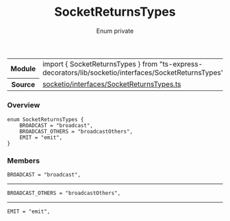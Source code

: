<header class="symbol-info-header">    <h1 id="socketreturnstypes">SocketReturnsTypes</h1>    <label class="symbol-info-type-label enum">Enum</label>    <label class="api-type-label private">private</label>  </header>
<section class="symbol-info">      <table class="is-full-width">        <tbody>        <tr>          <th>Module</th>          <td>            <div class="lang-typescript">                <span class="token keyword">import</span> { SocketReturnsTypes }                 <span class="token keyword">from</span>                 <span class="token string">"ts-express-decorators/lib/socketio/interfaces/SocketReturnsTypes"</span>                            </div>          </td>        </tr>        <tr>          <th>Source</th>          <td>            <a href="https://romakita.github.io/ts-express-decorators/#//blob/v2.18.2/src/socketio/interfaces/SocketReturnsTypes.ts#L0-L0">                socketio/interfaces/SocketReturnsTypes.ts            </a>        </td>        </tr>                </tbody>      </table>    </section>

### Overview

<pre><code class="typescript-lang">enum SocketReturnsTypes <span class="token punctuation">{</span>
    BROADCAST = "broadcast"<span class="token punctuation">,</span>
    BROADCAST_OTHERS = "broadcastOthers"<span class="token punctuation">,</span>
    EMIT = "emit"<span class="token punctuation">,</span>
<span class="token punctuation">}</span></code></pre>

### Members

<div class="method-overview"><pre><code class="typescript-lang">BROADCAST = "broadcast"<span class="token punctuation">,</span></code></pre></div>
<hr />
<div class="method-overview"><pre><code class="typescript-lang">BROADCAST_OTHERS = "broadcastOthers"<span class="token punctuation">,</span></code></pre></div>
<hr />
<div class="method-overview"><pre><code class="typescript-lang">EMIT = "emit"<span class="token punctuation">,</span></code></pre></div>
